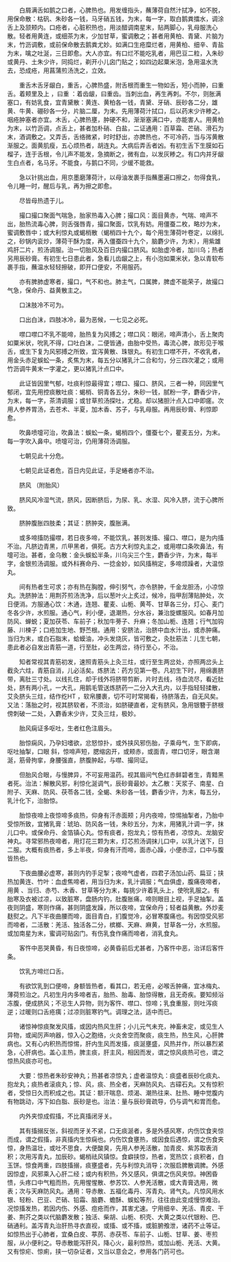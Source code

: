 <!-- { "loadSidebar": true } -->
　　白屑满舌如鹅之口者，心脾热也。用发缠指头，蘸薄荷自然汁拭净，如不脱，用保命散：枯矾、朱砂各一钱，马牙硝五钱，为末，每一字，取白鹅粪擂水，调涂舌上及颔颊内。口疮者，心脏积热也，用淡醋调南星末，贴两脚心，乳母服洗心散。轻者用黄连，或细茶为末，少加甘草，蜜调敷之；甚者用黄柏、青黛、片脑为末，竹沥调敷，或前保命散去鹅粪尤妙。如满口生疮糜烂者，用黄柏、细辛、青盐为末，噙之吐涎，三日即愈。大人亦宜。有口烂不能吃乳者，用巴豆二粒，入朱砂或黄丹、土朱少许，同捣烂，剃开小儿囟门贴之；如四边起粟米泡，急用温水洗去，恐成疮，用菖蒲煎汤洗之，立效。

　　重舌木舌牙龈白，重舌，心脾热盛，附舌根而重生一物如舌，短小而肿，曰重舌。着颊里及上 ，曰重 ：着齿龈，曰重齿。当刺出血，再生再刺。不尔，则胀满塞口，有妨乳食，宜青黛散：黄连、黄柏各一钱，青黛、牙硝、辰砂各二分，雄黄、牛黄、硼砂各一分，片脑二厘，为末。先用薄荷汁拭口，后以药末少许糁之。咽疮肿塞者亦宜。木舌，心脾热壅，肿硬不和，渐渐塞满口中，亦能害人。用黄柏为末，以竹沥调，点舌上，甚者加朴硝、白盐，二证通用：百草霜、芒硝、滑石为末，酒调敷之。又弄舌，舌络微紧，时时舒出，亦脾热也，不可冷药，当与泻黄散渐服之。面黄肌瘦，五心烦热者，胡连丸。大病后弄舌者凶。有初生舌下生膜如石榴子，连于舌根，令儿声不能发，急摘断之，微有血，以发灰糁之。有口内并牙龈生白点者，名马牙。不能食，与鹅口不同，少缓不能救。

　　急以针挑出血，用京墨磨薄荷汁，以母油发裹手指蘸墨遍口擦之，勿得食乳，令儿睡一时，醒后与乳，再为擦之即愈。

　　尽皆母热遗于儿。

　　撮口撮口聚面气喘急，胎家热毒入心脾；撮口风：面目黄赤，气喘、啼声不出，胎热流毒心脾，则舌强唇青，撮口聚面，饮乳有妨。用僵蚕二枚，略炒为末，蜜调敷唇中；或大利惊丸或蝎梢散（蝎梢四十九个，每个用生薄荷叶卷定，以绵扎之，砂锅内衮炒，薄荷干酥为度，再入僵蚕四十九个，脑麝少许，为末），用紫雄鸡肝二片，煎汤调服。治一切胎风及百日内撮口脐风。如胎虚冷者，加川乌；热者另用辰砂膏。有初生七日患此者，急看儿齿龈之上，有小泡如粟米状，急以青软布裹手指，蘸温水轻轻擦破，即开口便安，不用服药。

　　亦有脾肺虚寒者，撮口，气不和也。肺主气，口属脾，脾虚不能荣子，故撮口气急，保命丹、益黄散主之。

　　口沫肢冷不可为。

　　口出白沫，四肢冰冷，最为恶候，一七见之必死。

　　噤口噤口不乳不能啼，胎热复为风搏之；噤口风：眼闭，啼声清小，舌上聚肉如粟米状，吮乳不得，口吐白沫，二便皆通，由胎中受热，毒流心脾，故形见于喉舌，或生下复为风邪搏之所致，宜泻黄散、珠银丸。有初生口噤不开，不收乳者，用金头赤足蜈蚣一条，炙焦为末，每五分以猪乳汁二合和匀，分三四次灌之；或用竹沥调牛黄末一字灌之，更以猪乳汁点口中。

　　此证皆因里气郁，吐痰利惊最得宜；噤口、撮口、脐风，三者一种，同因里气郁闭，宜先用控痰散吐痰：蝎梢、铜青各五分，朱砂一钱，腻粉一字，麝香少许，为末，每一字，茶清调服；或甘草煎汤探吐，尤稳。却以猪胆汁点入口中即瘥。次用人参养胃汤，去苍术、半夏，加木香、苏子，与乳母服。再用辰砂膏、利惊即愈。

　　吹鼻喷嚏可治，吹鼻法：蜈蚣一条，蝎梢四个，僵蚕七个，瞿麦五分，为末。每一字吹入鼻中。喷嚏可治，仍用薄荷汤调服。

　　七朝见此十分危。

　　七朝见此证者危，百日内见此证，手足蜷者亦不治。

　　脐风 （附胎风）

　　脐风风冷湿气流，脐风，因断脐后，为尿、乳、水湿、风冷入脐，流于心脾所致。

　　脐肿腹胀四肢柔；其证：脐肿突，腹胀满。

　　或多啼搐防撮噤，若日夜多啼，不能饮乳，甚则发搐、撮口、噤口，是为内搐不治。凡脐边青黑，爪甲黑者，俱死。古方大利惊丸主之，或用噤口条吹鼻法，有嚏可治。甚者，金乌散：金头蜈蚣半条，川乌尖三个生，麝香少许，为末，每半字，金银煎汤调服。或外科赛命丹、一捻金妙，如风搐稍定，多啼烦躁者，大温惊丸。

　　间有热者生可求；亦有热在胸膛，伸引努气，亦令脐肿，千金龙胆汤，小凉惊丸。洗脐肿法：用荆芥煎汤洗净，后以葱叶火上炙过，候冷，指甲刮薄贴肿处，次日便消。方服通心饮：木通，连翘、瞿麦、山栀、黄芩、甘草各三分，灯心、麦门冬各少许，水煎服。通心气，利小便，退潮热，分水谷，兼治旋螺服风。如春月加防风、蝉蜕；夏加茯苓、车前子；秋加牛蒡子、升麻；冬加山栀、连翘；行气加钩藤、川楝子；口疮加生地、野苎根。通用：安脐法，治脐中血水汁出，或赤肿痛。当归为末，或白石脂末，蛤蟆油，冲头发烧灰，皆可敷之，灸肚筋法：儿生七朝，患此者必自发出青筋一道，行至肚，必生两岔，待行至心，不治。

　　知者常视其青筋初发，速照青筋头上灸三炷，或行至生两岔处，亦照两岔头上截灸六炷，青筋自消，儿必活矣。炼脐法：药方见第一卷。凡初生下时，用绵裹脐带，离肚三寸处。以线扎住，却于线外将脐带剪断，片时去线，待血流尽，看近肚处，脐有两小孔，一大孔，用鹅毛管送炼脐药一二分入大孔内，以手指轻轻揉散，艾灸脐头三炷，结作纥HT ，软帛腰裹，切不可时常揭看，待脐落去，自无风矣。又法：落胎之时，视其脐软者，不须治，如脐硬直者，定有脐风，急用银簪于脐根傍刺破一二处，入麝香末少许，艾灸三炷，极妙。

　　胎风痫证多呕吐，生者红色注眉头。

　　胎惊痫风，乃孕妇嗜欲，忿怒惊扑，或外挟风邪伤胎，子乘母气，生下即病，呕吐抽掣，口眼 斜，惊啼声短，腮缩囟开，或颊赤，或面青，噤口切牙，眼含潮涎，筋骨拘挛，身腰强直，脐腹肿起，与噤、撮同证。

　　但胎风合眼，与慢脾异，不可妄用温药。视其眉间气色红赤鲜碧者生，青黯黑者死。治法：解散风邪，利惊化涎调气，辰砂膏最妙。太乙散：天浆子、南星、白附子、天麻、防风、茯苓各二钱，全蝎、朱砂各一钱，麝香少许，为末，每五分，乳汁化下，治胎惊。

　　胎惊夜啼上夜惊啼多痰热，仰身有汗赤面颊；月内夜啼，惊惕抽掣者，乃胎中受惊所致，宜猪乳膏：琥珀、防风各一钱，朱砂五分，为末，用猪乳汁调一字，抹儿口中。或保命丹、金箔镇心丸。惊有痰者，抱龙丸；惊有热者，凉惊丸、龙脑安神丸。寻常邪热夜啼者，用灯花三颗为末，灯芯煎汤调抹儿口中，以乳汁送下，日二服。大概有痰热者，多上半夜，仰身有汗而啼，面赤心躁，小便赤涩，口中与腹皆热也。

　　下夜曲腰必虚寒，甚则内钓手足掣；夜啼气虚者，四君子汤加山药、扁豆；挟热加黄连、竹叶：血虚焦啼者，用当归为末，乳汁调服；气血俱虚，腹痛夜啼者，用黄 、当归、赤芍、木香、甘草等分为末，每挑少许着乳头上，使吮乳服之。有胎寒及衣被过凉，以致脏寒，盘肠内钓，肚腹胀痛，啼则眼目上视，手足抽掣。盖夜则阴盛，寒则作痛，甚则阴盛发躁，所以夜啼，宜保命丹；轻者益黄散。外炒麦麸熨之。凡下半夜曲腰而啼，面目青白，扪腹觉冷，必冒寒腹痛也。有因惊受风邪而啼者，二活散：羌活、独活各二分，槟榔、天麻、麻黄，甘草各一分，水煎服。或加南星为末，蜜调可贴囟门。有伤乳食作痛而啼者，消乳食丸。

　　客忤中恶哭黄昏，有日夜惊啼，必黄昏前后尤甚者，乃客忤中恶，治详后客忤条。

　　饮乳方啼烂口舌。

　　有欲饮乳到口便啼，身额皆热者，看其口，若无疮，必喉舌肿痛，宜冰梅丸、薄荷煎治之。凡初生月内多啼者吉，胎热、胎毒、胎惊得散，且无奇疾。要知频浴冻腹，便成脐风；不忌生人异物，则为客忤、噤口、惊啼；乳食重服，则吐泻痰逆；过暖则口舌疮痍；过凉则脏寒钓气。调理之法，适中而已。

　　诸惊神惊痰聚发风搐，或因内热风生肝；小儿元气未充，神畜未定，或见生人异物，或闻厉声响器，惊入心之胞络，火炎舍空而聚痰，痰生热，热生风，心肝脾病也。又有心内积热而惊惕，肝内生风而发搐，痰涎壅盛，风热并作，所以暴烈紧急，心肝病也。盖心主热，脾主痰，肝主风，相因而发，谓之惊风痰热可也，谓之惊热风痰亦可也。

　　大要：惊热者朱砂安神丸；热甚者凉惊丸；虚者温惊丸：痰盛者辰砂化痰丸、抱龙丸；痰热者滚痰丸；惊、风，痰、热全者，天麻防风丸、古礞石丸。又有惊积者，受惊日久而积成之也。其证：额汗喘息、烦渴、潮热往来、肚热、睡中觉腹内有物跳动，泻下如白脂、辰砂是也。治法：量与辰砂膏疏导，仍与调气和胃而愈。

　　内外夹惊成假搐，不比真搐闭牙关。

　　其有搐搦反张，斜视而牙关不紧，口无痰涎者，多是外感风寒，内伤饮食夹惊而成，谓之假搐，非真搐内生惊痫也。内伤饮食壅热，或因食后遇惊，谓之伤食夹惊，身热温壮，或吐不思食，大便酸臭，先用人参羌活散，加青皮、紫苏取表消积；次用泻青丸，加辰砂。蝎梢祛风镇惊。食癖挟惊，热者，宽热饮；痰积者，白玉饼。惊食两重，四肢搐搦，痰壅盛者，先与利惊丸消导；次服启脾散调脾。外感因惊虚，风邪乘入心肝二经；或内有积热，外又感风，俱谓之伤风夹惊。神困昏愦，头疼口中气粗而热，先用惺惺散、参苏饮、人参羌活散，或大青膏选用，微表；次与天麻防风丸。通用：导赤散、五福化毒丹、泻青丸、肾气丸。凡惊风用水银、轻粉、巴豆、芒硝、铅霜、脑麝、蟾酥、蜈蚣等剂，往往由此变成慢惊难治。况惊搐发热，若因内伤、外感、痘疮而作，其害尤速。宁用细辛、羌活、青皮、干姜、荆芥之类以代脑麝发散；独活、柴胡、山栀、枳壳、大黄之类以代银粉、巴、硝通利。盖泻青丸治肝热寻衣直视，或搐、或不搐，或脏腑飧泄，诸药不止等证。如惊热出于心肺者，宜桑白皮、葶苈、赤茯苓、车前子、山栀、甘草、姜、枣煎服，从小便利之。导赤散能泻肝风，降心火，最利惊热，或加山栀、羌活、大黄。又有惊疟、惊痢，挟一切杂证者，又当以意会之，参用各门药可也。

